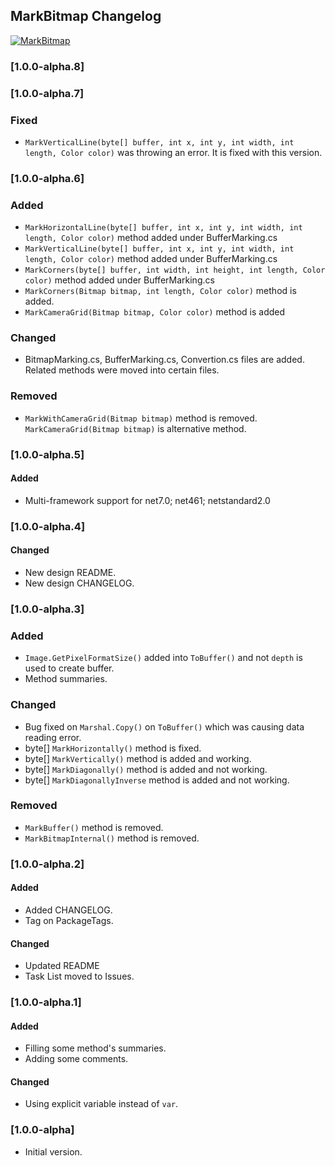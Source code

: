 ## MarkBitmap Changelog
[![MarkBitmap](https://img.shields.io/nuget/v/MarkBitmap.svg)](https://www.nuget.org/packages/MarkBitmap/)

<!--
### [Unreleased]

#### Added

#### Changed

#### Removed
-->

### [1.0.0-alpha.8]

### [1.0.0-alpha.7]
### Fixed
* `MarkVerticalLine(byte[] buffer, int x, int y, int width, int length, Color color)` was throwing an error. It is fixed with this version.

### [1.0.0-alpha.6]
### Added
* `MarkHorizontalLine(byte[] buffer, int x, int y, int width, int length, Color color)` method added under BufferMarking.cs
* `MarkVerticalLine(byte[] buffer, int x, int y, int width, int length, Color color)` method added under BufferMarking.cs
* `MarkCorners(byte[] buffer, int width, int height, int length, Color color)` method added under BufferMarking.cs
* `MarkCorners(Bitmap bitmap, int length, Color color)` method is added.
* `MarkCameraGrid(Bitmap bitmap, Color color)` method is added

### Changed
* BitmapMarking.cs, BufferMarking.cs, Convertion.cs files are added. Related methods were moved into certain files.

### Removed
* `MarkWithCameraGrid(Bitmap bitmap)` method is removed. `MarkCameraGrid(Bitmap bitmap)` is alternative method.

### [1.0.0-alpha.5]
#### Added
* Multi-framework support for net7.0; net461; netstandard2.0

### [1.0.0-alpha.4]
#### Changed
* New design README.
* New design CHANGELOG.

### [1.0.0-alpha.3]
### Added
* `Image.GetPixelFormatSize()` added into `ToBuffer()` and not `depth` is used to create buffer.
* Method summaries.

### Changed
* Bug fixed on `Marshal.Copy()` on `ToBuffer()` which was causing data reading error.
* byte[] `MarkHorizontally()` method is fixed.
* byte[] `MarkVertically()` method is added and working.
* byte[] `MarkDiagonally()` method is added and not working.
* byte[] `MarkDiagonallyInverse` method is added and not working.

### Removed
* `MarkBuffer()` method is removed.
* `MarkBitmapInternal()` method is removed.

### [1.0.0-alpha.2]
#### Added
* Added CHANGELOG.
* Tag on PackageTags.

#### Changed
* Updated README
* Task List moved to Issues.

### [1.0.0-alpha.1]
#### Added
* Filling some method's summaries.
* Adding some comments.

#### Changed
* Using explicit variable instead of `var`.

### [1.0.0-alpha]
* Initial version.